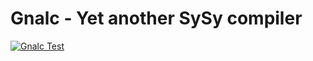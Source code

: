 # Gnalc - Yet another SySy compiler

[![Gnalc Test](https://github.com/Althra/gnalc/actions/workflows/tests.yml/badge.svg)](https://github.com/Althra/gnalc/actions/workflows/tests.yml)